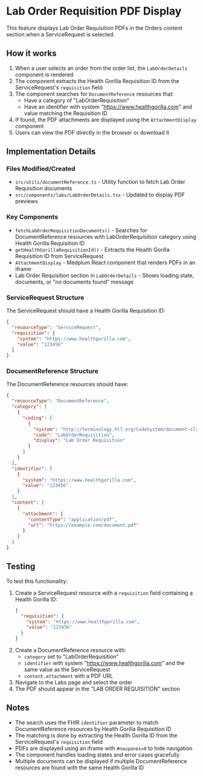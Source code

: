# Lab Order Requisition PDF Display

This feature displays Lab Order Requisition PDFs in the Orders content section when a ServiceRequest is selected.

## How it works

1. When a user selects an order from the order list, the `LabOrderDetails` component is rendered
2. The component extracts the Health Gorilla Requisition ID from the ServiceRequest's `requisition` field
3. The component searches for `DocumentReference` resources that:
   - Have a category of "LabOrderRequisition"
   - Have an identifier with system "https://www.healthgorilla.com" and value matching the Requisition ID
4. If found, the PDF attachments are displayed using the `AttachmentDisplay` component
5. Users can view the PDF directly in the browser or download it

## Implementation Details

### Files Modified/Created

- `src/utils/documentReference.ts` - Utility function to fetch Lab Order Requisition documents
- `src/components/labs/LabOrderDetails.tsx` - Updated to display PDF previews

### Key Components

- `fetchLabOrderRequisitionDocuments()` - Searches for DocumentReference resources with LabOrderRequisition category using Health Gorilla Requisition ID
- `getHealthGorillaRequisitionId()` - Extracts the Health Gorilla Requisition ID from ServiceRequest
- `AttachmentDisplay` - Medplum React component that renders PDFs in an iframe
- Lab Order Requisition section in `LabOrderDetails` - Shows loading state, documents, or "no documents found" message

### ServiceRequest Structure

The ServiceRequest should have a Health Gorilla Requisition ID:

```json
{
  "resourceType": "ServiceRequest",
  "requisition": {
    "system": "https://www.healthgorilla.com",
    "value": "123456"
  }
}
```

### DocumentReference Structure

The DocumentReference resources should have:

```json
{
  "resourceType": "DocumentReference",
  "category": [
    {
      "coding": [
        {
          "system": "http://terminology.hl7.org/CodeSystem/document-classcodes",
          "code": "LabOrderRequisition",
          "display": "Lab Order Requisition"
        }
      ]
    }
  ],
  "identifier": [
    {
      "system": "https://www.healthgorilla.com",
      "value": "123456"
    }
  ],
  "content": [
    {
      "attachment": {
        "contentType": "application/pdf",
        "url": "https://example.com/document.pdf"
      }
    }
  ]
}
```

## Testing

To test this functionality:

1. Create a ServiceRequest resource with a `requisition` field containing a Health Gorilla ID:
   ```json
   {
     "requisition": {
       "system": "https://www.healthgorilla.com",
       "value": "123456"
     }
   }
   ```
2. Create a DocumentReference resource with:
   - `category` set to "LabOrderRequisition"
   - `identifier` with system "https://www.healthgorilla.com" and the same value as the ServiceRequest
   - `content.attachment` with a PDF URL
3. Navigate to the Labs page and select the order
4. The PDF should appear in the "LAB ORDER REQUISITION" section

## Notes

- The search uses the FHIR `identifier` parameter to match DocumentReference resources by Health Gorilla Requisition ID
- The matching is done by extracting the Health Gorilla ID from the ServiceRequest's `requisition` field
- PDFs are displayed using an iframe with `#navpanes=0` to hide navigation
- The component handles loading states and error cases gracefully
- Multiple documents can be displayed if multiple DocumentReference resources are found with the same Health Gorilla ID
